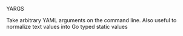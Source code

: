 YARGS

Take arbitrary YAML arguments on the command line.
Also useful to normalize text values into Go typed static values
